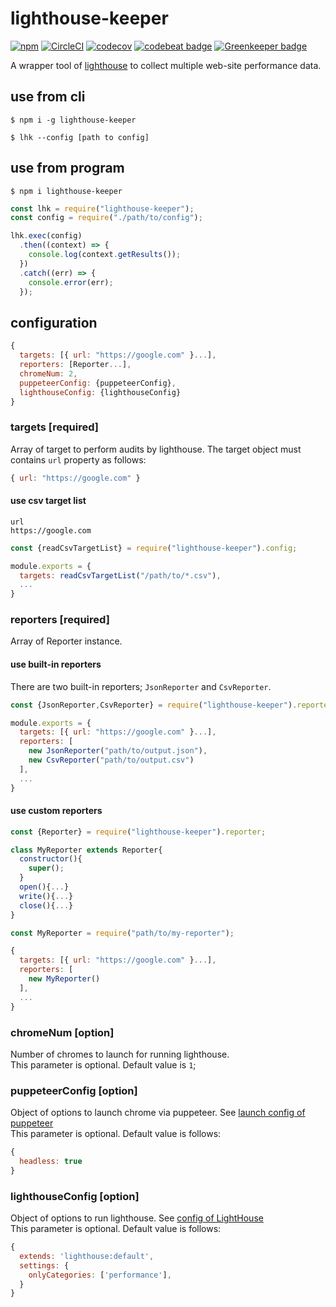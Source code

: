 # lighthouse-keeper
[![npm](https://img.shields.io/npm/v/lighthouse-keeper.svg)](https://www.npmjs.com/package/lighthouse-keeper)
[![CircleCI](https://circleci.com/gh/YoshiyukiKato/lighthouse-keeper.svg?style=shield)](https://circleci.com/gh/YoshiyukiKato/lighthouse-keeper)
[![codecov](https://codecov.io/gh/YoshiyukiKato/lighthouse-keeper/branch/master/graph/badge.svg)](https://codecov.io/gh/YoshiyukiKato/lighthouse-keeper)
[![codebeat badge](https://codebeat.co/badges/1ae3874c-ce60-4e2f-a4ca-64d8b0cedc53)](https://codebeat.co/projects/github-com-yoshiyukikato-lighthouse-keeper-master)
[![Greenkeeper badge](https://badges.greenkeeper.io/YoshiyukiKato/lighthouse-keeper.svg)](https://greenkeeper.io/)

A wrapper tool of [lighthouse](https://github.com/GoogleChrome/lighthouse) to collect multiple web-site performance data.

## use from cli
```terminal
$ npm i -g lighthouse-keeper
```

```terminal
$ lhk --config [path to config]
```

## use from program
```terminal
$ npm i lighthouse-keeper
```

```js
const lhk = require("lighthouse-keeper");
const config = require("./path/to/config");

lhk.exec(config)
  .then((context) => {
    console.log(context.getResults());
  })
  .catch((err) => {
    console.error(err);
  });
```

## configuration

```js
{
  targets: [{ url: "https://google.com" }...],
  reporters: [Reporter...],
  chromeNum: 2,
  puppeteerConfig: {puppeteerConfig},
  lighthouseConfig: {lighthouseConfig}
}
```

### targets [required]
Array of target to perform audits by lighthouse. 
The target object must contains `url` property as follows:

```js
{ url: "https://google.com" }
```

#### use csv target list
```csv
url
https://google.com
```

```js
const {readCsvTargetList} = require("lighthouse-keeper").config;

module.exports = {
  targets: readCsvTargetList("/path/to/*.csv"),
  ...
}
```

### reporters [required]
Array of Reporter instance.

#### use built-in reporters
There are two built-in reporters; `JsonReporter` and `CsvReporter`.

```js
const {JsonReporter,CsvReporter} = require("lighthouse-keeper").reporter;

module.exports = {
  targets: [{ url: "https://google.com" }...],
  reporters: [
    new JsonReporter("path/to/output.json"),
    new CsvReporter("path/to/output.csv")
  ],
  ...
}
```

#### use custom reporters

```js
const {Reporter} = require("lighthouse-keeper").reporter;

class MyReporter extends Reporter{
  constructor(){
    super();
  }
  open(){...}
  write(){...}
  close(){...}
}
```

```js
const MyReporter = require("path/to/my-reporter");

{
  targets: [{ url: "https://google.com" }...],
  reporters: [
    new MyReporter()
  ],
  ...
}
```


### chromeNum [option]
Number of chromes to launch for running lighthouse.  
This parameter is optional. Default value is `1`;

### puppeteerConfig [option]
Object of options to launch chrome via puppeteer. See [launch config of puppeteer](https://github.com/GoogleChrome/puppeteer/blob/v1.7.0/docs/api.md#puppeteerlaunchoptions)  
This parameter is optional. Default value is follows:

```js
{
  headless: true
}
```

### lighthouseConfig [option]
Object of options to run lighthouse. See [config of LightHouse](https://github.com/GoogleChrome/lighthouse/blob/master/docs/configuration.md)  
This parameter is optional. Default value is follows:

```js
{
  extends: 'lighthouse:default',
  settings: {
    onlyCategories: ['performance'],
  }
}
```